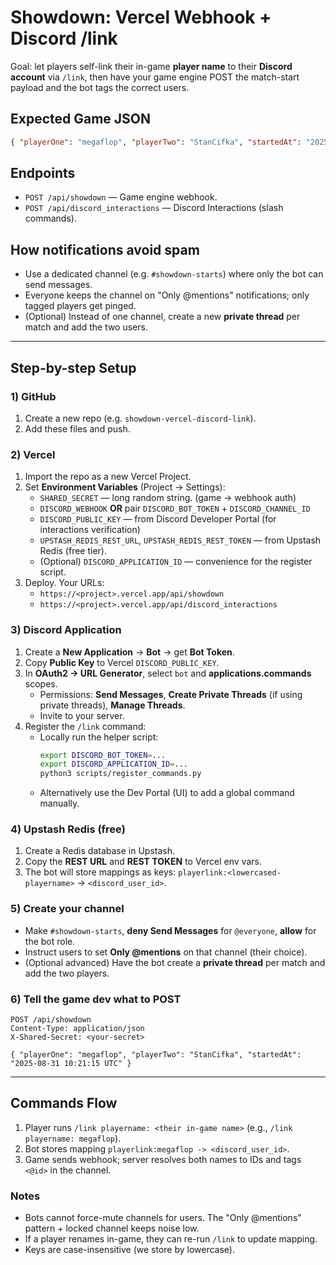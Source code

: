 
# Showdown: Vercel Webhook + Discord /link

Goal: let players self-link their in-game **player name** to their **Discord account** via `/link`,
then have your game engine POST the match-start payload and the bot tags the correct users.

## Expected Game JSON
```json
{ "playerOne": "megaflop", "playerTwo": "StanCifka", "startedAt": "2025-08-31 10:21:15 UTC" }
```

## Endpoints
- `POST /api/showdown` — Game engine webhook.
- `POST /api/discord_interactions` — Discord Interactions (slash commands).

## How notifications avoid spam
- Use a dedicated channel (e.g. `#showdown-starts`) where only the bot can send messages.
- Everyone keeps the channel on "Only @mentions" notifications; only tagged players get pinged.
- (Optional) Instead of one channel, create a new **private thread** per match and add the two users.

---

## Step-by-step Setup

### 1) GitHub
1. Create a new repo (e.g. `showdown-vercel-discord-link`).
2. Add these files and push.

### 2) Vercel
1. Import the repo as a new Vercel Project.
2. Set **Environment Variables** (Project → Settings):
   - `SHARED_SECRET` — long random string. (game → webhook auth)
   - `DISCORD_WEBHOOK` **OR** pair `DISCORD_BOT_TOKEN` + `DISCORD_CHANNEL_ID`
   - `DISCORD_PUBLIC_KEY` — from Discord Developer Portal (for interactions verification)
   - `UPSTASH_REDIS_REST_URL`, `UPSTASH_REDIS_REST_TOKEN` — from Upstash Redis (free tier).
   - (Optional) `DISCORD_APPLICATION_ID` — convenience for the register script.
3. Deploy. Your URLs:
   - `https://<project>.vercel.app/api/showdown`
   - `https://<project>.vercel.app/api/discord_interactions`

### 3) Discord Application
1. Create a **New Application** → **Bot** → get **Bot Token**.
2. Copy **Public Key** to Vercel `DISCORD_PUBLIC_KEY`.
3. In **OAuth2 → URL Generator**, select `bot` and **applications.commands** scopes.
   - Permissions: **Send Messages**, **Create Private Threads** (if using private threads), **Manage Threads**.
   - Invite to your server.
4. Register the `/link` command:
   - Locally run the helper script:
     ```bash
     export DISCORD_BOT_TOKEN=... 
     export DISCORD_APPLICATION_ID=...
     python3 scripts/register_commands.py
     ```
   - Alternatively use the Dev Portal (UI) to add a global command manually.

### 4) Upstash Redis (free)
1. Create a Redis database in Upstash.
2. Copy the **REST URL** and **REST TOKEN** to Vercel env vars.
3. The bot will store mappings as keys: `playerlink:<lowercased-playername>` → `<discord_user_id>`.

### 5) Create your channel
- Make `#showdown-starts`, **deny Send Messages** for `@everyone`, **allow** for the bot role.
- Instruct users to set **Only @mentions** on that channel (their choice).
- (Optional advanced) Have the bot create a **private thread** per match and add the two players.

### 6) Tell the game dev what to POST
```http
POST /api/showdown
Content-Type: application/json
X-Shared-Secret: <your-secret>

{ "playerOne": "megaflop", "playerTwo": "StanCifka", "startedAt": "2025-08-31 10:21:15 UTC" }
```

---

## Commands Flow
1. Player runs `/link playername: <their in-game name>` (e.g., `/link playername: megaflop`).
2. Bot stores mapping `playerlink:megaflop -> <discord_user_id>`.
3. Game sends webhook; server resolves both names to IDs and tags `<@id>` in the channel.

### Notes
- Bots cannot force-mute channels for users. The "Only @mentions" pattern + locked channel keeps noise low.
- If a player renames in-game, they can re-run `/link` to update mapping.
- Keys are case-insensitive (we store by lowercase).

